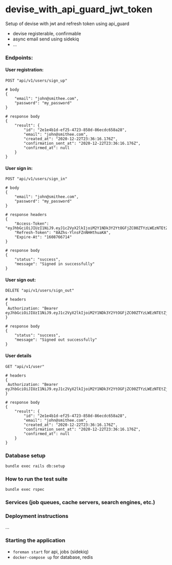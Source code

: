 # devise_with_api_guard_jwt_token

Setup of devise with jwt and refresh token using api_guard
  - devise registerable, confirmable
  - async email send using sidekiq
  - ...

### Endpoints:

#### User registration:
```
POST "api/v1/users/sign_up"

# body
{
    "email": "john@smithee.com",
    "password": "my_password"
}

# response body
{
    "result": {
        "id": "2e1e4b1d-ef25-4723-858d-86ecdc658a28",
        "email": "john@smithee.com",
        "created_at": "2020-12-22T23:36:16.176Z",
        "confirmation_sent_at": "2020-12-22T23:36:16.176Z",
        "confirmed_at": null
    }
}
```

#### User sign in:
```
POST "api/v1/users/sign_in"

# body
{
    "email": "john@smithee.com",
    "password": "my_password"
}

# response headers
{
    "Access-Token": "eyJhbGciOiJIUzI1NiJ9.eyJ1c2VyX2lkIjoiM2Y1NDk3Y2YtOGFjZC00ZTYzLWEzNTEtZjZkYmRlYTA2MjNlIiwiZXhwIjoxNjA4NzY2NzE0LCJpYXQiOjE2MDg2ODAzMTR9.FxtjRUqQ9kTIclO8O2X401gzv_RROLQs_dH79bTyW5c",
    "Refresh-Token": "8AZhs-YlnsFZnNHHthuaKA",
    "Expire-At": "1608766714"
}

# response body
{
    "status": "success",
    "message": "Signed in successfully"
}
```

#### User sign out:
```
DELETE "api/v1/users/sign_out"

# headers
{
 Authorization: "Bearer eyJhbGciOiJIUzI1NiJ9.eyJ1c2VyX2lkIjoiM2Y1NDk3Y2YtOGFjZC00ZTYzLWEzNTEtZjZkYmRlYTA2MjNlIiwiZXhwIjoxNjA4NzY2NzE0LCJpYXQiOjE2MDg2ODAzMTR9.FxtjRUqQ9kTIclO8O2X401gzv_RROLQs_dH79bTyW5c"
}

# response body
{
    "status": "success",
    "message": "Signed out successfully"
}
```

#### User details
```
GET "api/v1/user"

# headers
{
 Authorization: "Bearer eyJhbGciOiJIUzI1NiJ9.eyJ1c2VyX2lkIjoiM2Y1NDk3Y2YtOGFjZC00ZTYzLWEzNTEtZjZkYmRlYTA2MjNlIiwiZXhwIjoxNjA4NzY2NzE0LCJpYXQiOjE2MDg2ODAzMTR9.FxtjRUqQ9kTIclO8O2X401gzv_RROLQs_dH79bTyW5c"
}

# response body
{
    "result": {
        "id": "2e1e4b1d-ef25-4723-858d-86ecdc658a28",
        "email": "john@smithee.com",
        "created_at": "2020-12-22T23:36:16.176Z",
        "confirmation_sent_at": "2020-12-22T23:36:16.176Z",
        "confirmed_at": null
    }
}
```

### Database setup
`bundle exec rails db:setup`

### How to run the test suite
`bundle exec rspec`

### Services (job queues, cache servers, search engines, etc.)

### Deployment instructions
...

### Starting the application

- `foreman start` for api, jobs (sidekiq)
- `docker-compose up` for database, redis

